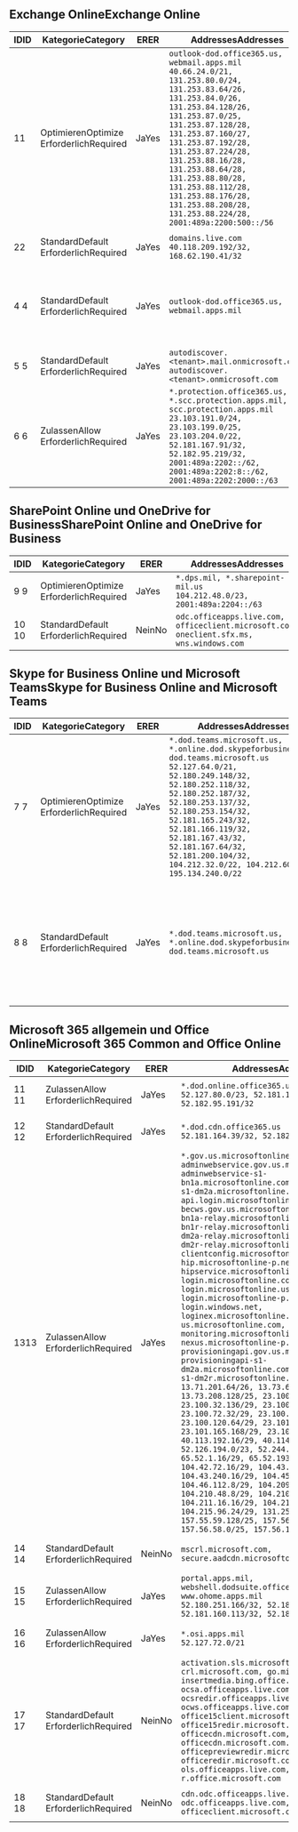 <!--THIS FILE IS AUTOMATICALLY GENERATED. MANUAL CHANGES WILL BE OVERWRITTEN.-->
<!--Please contact the Office 365 Endpoints team with any questions.-->
<!--USGovDoD endpoints version 2018082900-->
<!--File generated 2018-09-28 14:38:18.5431-->

## <a name="exchange-online"></a><span data-ttu-id="83269-101">Exchange Online</span><span class="sxs-lookup"><span data-stu-id="83269-101">Exchange Online</span></span>

<span data-ttu-id="83269-102">ID</span><span class="sxs-lookup"><span data-stu-id="83269-102">ID</span></span> | <span data-ttu-id="83269-103">Kategorie</span><span class="sxs-lookup"><span data-stu-id="83269-103">Category</span></span> | <span data-ttu-id="83269-104">ER</span><span class="sxs-lookup"><span data-stu-id="83269-104">ER</span></span> | <span data-ttu-id="83269-105">Addresses</span><span class="sxs-lookup"><span data-stu-id="83269-105">Addresses</span></span> | <span data-ttu-id="83269-106">Ports</span><span class="sxs-lookup"><span data-stu-id="83269-106">Ports</span></span>
-- | -------------------- | --- | ---------------------------------------------------------------------------------------------------------------------------------------------------------------------------------------------------------------------------------------------------------------------------------------------------------------------------------------------------------------------------------------------- | -------------------------------
<span data-ttu-id="83269-107">1</span><span class="sxs-lookup"><span data-stu-id="83269-107">1</span></span> | <span data-ttu-id="83269-108">Optimieren</span><span class="sxs-lookup"><span data-stu-id="83269-108">Optimize</span></span><BR><span data-ttu-id="83269-109">Erforderlich</span><span class="sxs-lookup"><span data-stu-id="83269-109">Required</span></span> | <span data-ttu-id="83269-110">Ja</span><span class="sxs-lookup"><span data-stu-id="83269-110">Yes</span></span> | `outlook-dod.office365.us, webmail.apps.mil`<BR>`40.66.24.0/21, 131.253.80.0/24, 131.253.83.64/26, 131.253.84.0/26, 131.253.84.128/26, 131.253.87.0/25, 131.253.87.128/28, 131.253.87.160/27, 131.253.87.192/28, 131.253.87.224/28, 131.253.88.16/28, 131.253.88.64/28, 131.253.88.80/28, 131.253.88.112/28, 131.253.88.176/28, 131.253.88.208/28, 131.253.88.224/28, 2001:489a:2200:500::/56` | <span data-ttu-id="83269-111">**TCP:** 443, 80</span><span class="sxs-lookup"><span data-stu-id="83269-111">**TCP:** 443, 80</span></span>
<span data-ttu-id="83269-112">2</span><span class="sxs-lookup"><span data-stu-id="83269-112">2</span></span> | <span data-ttu-id="83269-113">Standard</span><span class="sxs-lookup"><span data-stu-id="83269-113">Default</span></span><BR><span data-ttu-id="83269-114">Erforderlich</span><span class="sxs-lookup"><span data-stu-id="83269-114">Required</span></span> | <span data-ttu-id="83269-115">Ja</span><span class="sxs-lookup"><span data-stu-id="83269-115">Yes</span></span> | `domains.live.com`<BR>`40.118.209.192/32, 168.62.190.41/32` | <span data-ttu-id="83269-116">**TCP:** 443, 80</span><span class="sxs-lookup"><span data-stu-id="83269-116">**TCP:** 443, 80</span></span>
<span data-ttu-id="83269-117">4 </span><span class="sxs-lookup"><span data-stu-id="83269-117">4</span></span> | <span data-ttu-id="83269-118">Standard</span><span class="sxs-lookup"><span data-stu-id="83269-118">Default</span></span><BR><span data-ttu-id="83269-119">Erforderlich</span><span class="sxs-lookup"><span data-stu-id="83269-119">Required</span></span> | <span data-ttu-id="83269-120">Ja</span><span class="sxs-lookup"><span data-stu-id="83269-120">Yes</span></span> | `outlook-dod.office365.us, webmail.apps.mil` | <span data-ttu-id="83269-121">**TCP:** 143, 25, 587, 993, 995</span><span class="sxs-lookup"><span data-stu-id="83269-121">**TCP:** 143, 25, 587, 993, 995</span></span>
<span data-ttu-id="83269-122">5 </span><span class="sxs-lookup"><span data-stu-id="83269-122">5</span></span> | <span data-ttu-id="83269-123">Standard</span><span class="sxs-lookup"><span data-stu-id="83269-123">Default</span></span><BR><span data-ttu-id="83269-124">Erforderlich</span><span class="sxs-lookup"><span data-stu-id="83269-124">Required</span></span> | <span data-ttu-id="83269-125">Ja</span><span class="sxs-lookup"><span data-stu-id="83269-125">Yes</span></span> | `autodiscover.<tenant>.mail.onmicrosoft.com, autodiscover.<tenant>.onmicrosoft.com` | <span data-ttu-id="83269-126">**TCP:** 443, 80</span><span class="sxs-lookup"><span data-stu-id="83269-126">**TCP:** 443, 80</span></span>
<span data-ttu-id="83269-127">6 </span><span class="sxs-lookup"><span data-stu-id="83269-127">6</span></span> | <span data-ttu-id="83269-128">Zulassen</span><span class="sxs-lookup"><span data-stu-id="83269-128">Allow</span></span><BR><span data-ttu-id="83269-129">Erforderlich</span><span class="sxs-lookup"><span data-stu-id="83269-129">Required</span></span> | <span data-ttu-id="83269-130">Ja</span><span class="sxs-lookup"><span data-stu-id="83269-130">Yes</span></span> | `*.protection.office365.us, *.scc.protection.apps.mil, scc.protection.apps.mil`<BR>`23.103.191.0/24, 23.103.199.0/25, 23.103.204.0/22, 52.181.167.91/32, 52.182.95.219/32, 2001:489a:2202::/62, 2001:489a:2202:8::/62, 2001:489a:2202:2000::/63` | <span data-ttu-id="83269-131">**TCP:** 25, 443</span><span class="sxs-lookup"><span data-stu-id="83269-131">**TCP:** 25, 443</span></span>

## <a name="sharepoint-online-and-onedrive-for-business"></a><span data-ttu-id="83269-132">SharePoint Online und OneDrive for Business</span><span class="sxs-lookup"><span data-stu-id="83269-132">SharePoint Online and OneDrive for Business</span></span>

<span data-ttu-id="83269-133">ID</span><span class="sxs-lookup"><span data-stu-id="83269-133">ID</span></span> | <span data-ttu-id="83269-134">Kategorie</span><span class="sxs-lookup"><span data-stu-id="83269-134">Category</span></span> | <span data-ttu-id="83269-135">ER</span><span class="sxs-lookup"><span data-stu-id="83269-135">ER</span></span> | <span data-ttu-id="83269-136">Addresses</span><span class="sxs-lookup"><span data-stu-id="83269-136">Addresses</span></span> | <span data-ttu-id="83269-137">Ports</span><span class="sxs-lookup"><span data-stu-id="83269-137">Ports</span></span>
-- | -------------------- | --- | ---------------------------------------------------------------------------------------- | ----------------
<span data-ttu-id="83269-138">9 </span><span class="sxs-lookup"><span data-stu-id="83269-138">9</span></span> | <span data-ttu-id="83269-139">Optimieren</span><span class="sxs-lookup"><span data-stu-id="83269-139">Optimize</span></span><BR><span data-ttu-id="83269-140">Erforderlich</span><span class="sxs-lookup"><span data-stu-id="83269-140">Required</span></span> | <span data-ttu-id="83269-141">Ja</span><span class="sxs-lookup"><span data-stu-id="83269-141">Yes</span></span> | `*.dps.mil, *.sharepoint-mil.us`<BR>`104.212.48.0/23, 2001:489a:2204::/63` | <span data-ttu-id="83269-142">**TCP:** 443, 80</span><span class="sxs-lookup"><span data-stu-id="83269-142">**TCP:** 443, 80</span></span>
<span data-ttu-id="83269-143">10  </span><span class="sxs-lookup"><span data-stu-id="83269-143">10</span></span> | <span data-ttu-id="83269-144">Standard</span><span class="sxs-lookup"><span data-stu-id="83269-144">Default</span></span><BR><span data-ttu-id="83269-145">Erforderlich</span><span class="sxs-lookup"><span data-stu-id="83269-145">Required</span></span> | <span data-ttu-id="83269-146">Nein</span><span class="sxs-lookup"><span data-stu-id="83269-146">No</span></span> | `odc.officeapps.live.com, officeclient.microsoft.com, oneclient.sfx.ms, wns.windows.com` | <span data-ttu-id="83269-147">**TCP:** 443, 80</span><span class="sxs-lookup"><span data-stu-id="83269-147">**TCP:** 443, 80</span></span>

## <a name="skype-for-business-online-and-microsoft-teams"></a><span data-ttu-id="83269-148">Skype for Business Online und Microsoft Teams</span><span class="sxs-lookup"><span data-stu-id="83269-148">Skype for Business Online and Microsoft Teams</span></span>

<span data-ttu-id="83269-149">ID</span><span class="sxs-lookup"><span data-stu-id="83269-149">ID</span></span> | <span data-ttu-id="83269-150">Kategorie</span><span class="sxs-lookup"><span data-stu-id="83269-150">Category</span></span> | <span data-ttu-id="83269-151">ER</span><span class="sxs-lookup"><span data-stu-id="83269-151">ER</span></span> | <span data-ttu-id="83269-152">Addresses</span><span class="sxs-lookup"><span data-stu-id="83269-152">Addresses</span></span> | <span data-ttu-id="83269-153">Ports</span><span class="sxs-lookup"><span data-stu-id="83269-153">Ports</span></span>
-- | -------------------- | --- | -------------------------------------------------------------------------------------------------------------------------------------------------------------------------------------------------------------------------------------------------------------------------------------------------------------------------------------------------------- | --------------------------------------------------
<span data-ttu-id="83269-154">7 </span><span class="sxs-lookup"><span data-stu-id="83269-154">7</span></span> | <span data-ttu-id="83269-155">Optimieren</span><span class="sxs-lookup"><span data-stu-id="83269-155">Optimize</span></span><BR><span data-ttu-id="83269-156">Erforderlich</span><span class="sxs-lookup"><span data-stu-id="83269-156">Required</span></span> | <span data-ttu-id="83269-157">Ja</span><span class="sxs-lookup"><span data-stu-id="83269-157">Yes</span></span> | `*.dod.teams.microsoft.us, *.online.dod.skypeforbusiness.us, dod.teams.microsoft.us`<BR>`52.127.64.0/21, 52.180.249.148/32, 52.180.252.118/32, 52.180.252.187/32, 52.180.253.137/32, 52.180.253.154/32, 52.181.165.243/32, 52.181.166.119/32, 52.181.167.43/32, 52.181.167.64/32, 52.181.200.104/32, 104.212.32.0/22, 104.212.60.0/23, 195.134.240.0/22` | <span data-ttu-id="83269-158">**TCP:** 443</span><span class="sxs-lookup"><span data-stu-id="83269-158">**TCP:** 443</span></span><BR><span data-ttu-id="83269-159">**UDP:** 3478, 3479, 3480, 3481</span><span class="sxs-lookup"><span data-stu-id="83269-159">**UDP:** 3478, 3479, 3480, 3481</span></span>
<span data-ttu-id="83269-160">8 </span><span class="sxs-lookup"><span data-stu-id="83269-160">8</span></span> | <span data-ttu-id="83269-161">Standard</span><span class="sxs-lookup"><span data-stu-id="83269-161">Default</span></span><BR><span data-ttu-id="83269-162">Erforderlich</span><span class="sxs-lookup"><span data-stu-id="83269-162">Required</span></span> | <span data-ttu-id="83269-163">Ja</span><span class="sxs-lookup"><span data-stu-id="83269-163">Yes</span></span> | `*.dod.teams.microsoft.us, *.online.dod.skypeforbusiness.us, dod.teams.microsoft.us` | <span data-ttu-id="83269-164">**TCP:** 5061, 50000-59999</span><span class="sxs-lookup"><span data-stu-id="83269-164">**TCP:** 5061, 50000-59999</span></span><BR><span data-ttu-id="83269-165">**UDP:** 50000-59999</span><span class="sxs-lookup"><span data-stu-id="83269-165">**UDP:** 50000-59999</span></span>

## <a name="microsoft-365-common-and-office-online"></a><span data-ttu-id="83269-166">Microsoft 365 allgemein und Office Online</span><span class="sxs-lookup"><span data-stu-id="83269-166">Microsoft 365 Common and Office Online</span></span>

<span data-ttu-id="83269-167">ID</span><span class="sxs-lookup"><span data-stu-id="83269-167">ID</span></span> | <span data-ttu-id="83269-168">Kategorie</span><span class="sxs-lookup"><span data-stu-id="83269-168">Category</span></span> | <span data-ttu-id="83269-169">ER</span><span class="sxs-lookup"><span data-stu-id="83269-169">ER</span></span> | <span data-ttu-id="83269-170">Addresses</span><span class="sxs-lookup"><span data-stu-id="83269-170">Addresses</span></span> | <span data-ttu-id="83269-171">Ports</span><span class="sxs-lookup"><span data-stu-id="83269-171">Ports</span></span>
-- | ------------------- | --- | ---------------------------------------------------------------------------------------------------------------------------------------------------------------------------------------------------------------------------------------------------------------------------------------------------------------------------------------------------------------------------------------------------------------------------------------------------------------------------------------------------------------------------------------------------------------------------------------------------------------------------------------------------------------------------------------------------------------------------------------------------------------------------------------------------------------------------------------------------------------------------------------------------------------------------------------------------------------------------------------------------------------------------------------------------------------------------------------------------------------------------------------------------------------------------------------------------------------------------------------------------------------------------------------------------------------------------------------------------------------------------------------------------------------------------------------------------------------------------------------------------- | ----------------
<span data-ttu-id="83269-172">11 </span><span class="sxs-lookup"><span data-stu-id="83269-172">11</span></span> | <span data-ttu-id="83269-173">Zulassen</span><span class="sxs-lookup"><span data-stu-id="83269-173">Allow</span></span><BR><span data-ttu-id="83269-174">Erforderlich</span><span class="sxs-lookup"><span data-stu-id="83269-174">Required</span></span> | <span data-ttu-id="83269-175">Ja</span><span class="sxs-lookup"><span data-stu-id="83269-175">Yes</span></span> | `*.dod.online.office365.us`<BR>`52.127.80.0/23, 52.181.164.39/32, 52.182.95.191/32` | <span data-ttu-id="83269-176">**TCP:** 443</span><span class="sxs-lookup"><span data-stu-id="83269-176">**TCP:** 443</span></span>
<span data-ttu-id="83269-177">12 </span><span class="sxs-lookup"><span data-stu-id="83269-177">12</span></span> | <span data-ttu-id="83269-178">Standard</span><span class="sxs-lookup"><span data-stu-id="83269-178">Default</span></span><BR><span data-ttu-id="83269-179">Erforderlich</span><span class="sxs-lookup"><span data-stu-id="83269-179">Required</span></span> | <span data-ttu-id="83269-180">Ja</span><span class="sxs-lookup"><span data-stu-id="83269-180">Yes</span></span> | `*.dod.cdn.office365.us`<BR>`52.181.164.39/32, 52.182.95.191/32` | <span data-ttu-id="83269-181">**TCP:** 443</span><span class="sxs-lookup"><span data-stu-id="83269-181">**TCP:** 443</span></span>
<span data-ttu-id="83269-182">13</span><span class="sxs-lookup"><span data-stu-id="83269-182">13</span></span> | <span data-ttu-id="83269-183">Zulassen</span><span class="sxs-lookup"><span data-stu-id="83269-183">Allow</span></span><BR><span data-ttu-id="83269-184">Erforderlich</span><span class="sxs-lookup"><span data-stu-id="83269-184">Required</span></span> | <span data-ttu-id="83269-185">Ja</span><span class="sxs-lookup"><span data-stu-id="83269-185">Yes</span></span> | `*.gov.us.microsoftonline.com, adminwebservice.gov.us.microsoftonline.com, adminwebservice-s1-bn1a.microsoftonline.com, adminwebservice-s1-dm2a.microsoftonline.com, api.login.microsoftonline.com, becws.gov.us.microsoftonline.com, bws-s1-bn1a-relay.microsoftonline.com, bws-s1-bn1r-relay.microsoftonline.com, bws-s1-dm2a-relay.microsoftonline.com, bws-s1-dm2r-relay.microsoftonline.com, clientconfig.microsoftonline-p.net, hip.microsoftonline-p.net, hipservice.microsoftonline.com, login.microsoftonline.com, login.microsoftonline.us, login.microsoftonline-p.com, login.windows.net, loginex.microsoftonline.com, login-us.microsoftonline.com, monitoring.microsoftonline-p.com, nexus.microsoftonline-p.com, provisioningapi.gov.us.microsoftonline.com, provisioningapi-s1-dm2a.microsoftonline.com, provisioningapi-s1-dm2r.microsoftonline.com`<BR>`13.71.201.64/26, 13.73.64.64/26, 13.73.208.128/25, 23.100.16.168/29, 23.100.32.136/29, 23.100.64.24/29, 23.100.72.32/29, 23.100.80.64/29, 23.100.120.64/29, 23.101.144.136/29, 23.101.165.168/29, 23.101.181.128/29, 40.113.192.16/29, 40.114.120.16/29, 52.126.194.0/23, 52.244.120.128/25, 65.52.1.16/29, 65.52.193.136/29, 104.42.72.16/29, 104.43.208.16/29, 104.43.240.16/29, 104.45.208.104/29, 104.46.112.8/29, 104.209.144.16/29, 104.210.48.8/29, 104.210.208.16/29, 104.211.16.16/29, 104.211.48.16/29, 104.215.96.24/29, 131.253.120.0/24, 157.55.59.128/25, 157.56.53.128/25, 157.56.58.0/25, 157.56.151.0/25` | <span data-ttu-id="83269-186">**TCP:** 443</span><span class="sxs-lookup"><span data-stu-id="83269-186">**TCP:** 443</span></span>
<span data-ttu-id="83269-187">14 </span><span class="sxs-lookup"><span data-stu-id="83269-187">14</span></span> | <span data-ttu-id="83269-188">Standard</span><span class="sxs-lookup"><span data-stu-id="83269-188">Default</span></span><BR><span data-ttu-id="83269-189">Erforderlich</span><span class="sxs-lookup"><span data-stu-id="83269-189">Required</span></span> | <span data-ttu-id="83269-190">Nein</span><span class="sxs-lookup"><span data-stu-id="83269-190">No</span></span> | `mscrl.microsoft.com, secure.aadcdn.microsoftonline-p.com` | <span data-ttu-id="83269-191">**TCP:** 443</span><span class="sxs-lookup"><span data-stu-id="83269-191">**TCP:** 443</span></span>
<span data-ttu-id="83269-192">15 </span><span class="sxs-lookup"><span data-stu-id="83269-192">15</span></span> | <span data-ttu-id="83269-193">Zulassen</span><span class="sxs-lookup"><span data-stu-id="83269-193">Allow</span></span><BR><span data-ttu-id="83269-194">Erforderlich</span><span class="sxs-lookup"><span data-stu-id="83269-194">Required</span></span> | <span data-ttu-id="83269-195">Ja</span><span class="sxs-lookup"><span data-stu-id="83269-195">Yes</span></span> | `portal.apps.mil, webshell.dodsuite.office365.us, www.ohome.apps.mil`<BR>`52.180.251.166/32, 52.181.160.19/32, 52.181.160.113/32, 52.182.92.132/32` | <span data-ttu-id="83269-196">**TCP:** 443</span><span class="sxs-lookup"><span data-stu-id="83269-196">**TCP:** 443</span></span>
<span data-ttu-id="83269-197">16 </span><span class="sxs-lookup"><span data-stu-id="83269-197">16</span></span> | <span data-ttu-id="83269-198">Zulassen</span><span class="sxs-lookup"><span data-stu-id="83269-198">Allow</span></span><BR><span data-ttu-id="83269-199">Erforderlich</span><span class="sxs-lookup"><span data-stu-id="83269-199">Required</span></span> | <span data-ttu-id="83269-200">Ja</span><span class="sxs-lookup"><span data-stu-id="83269-200">Yes</span></span> | `*.osi.apps.mil`<BR>`52.127.72.0/21` | <span data-ttu-id="83269-201">**TCP:** 443</span><span class="sxs-lookup"><span data-stu-id="83269-201">**TCP:** 443</span></span>
<span data-ttu-id="83269-202">17 </span><span class="sxs-lookup"><span data-stu-id="83269-202">17</span></span> | <span data-ttu-id="83269-203">Standard</span><span class="sxs-lookup"><span data-stu-id="83269-203">Default</span></span><BR><span data-ttu-id="83269-204">Erforderlich</span><span class="sxs-lookup"><span data-stu-id="83269-204">Required</span></span> | <span data-ttu-id="83269-205">Nein</span><span class="sxs-lookup"><span data-stu-id="83269-205">No</span></span> | `activation.sls.microsoft.com, crl.microsoft.com, go.microsoft.com, insertmedia.bing.office.net, ocsa.officeapps.live.com, ocsredir.officeapps.live.com, ocws.officeapps.live.com, office15client.microsoft.com, office15redir.microsoft.com, officecdn.microsoft.com, officecdn.microsoft.com.edgesuite.net, officepreviewredir.microsoft.com, officeredir.microsoft.com, ols.officeapps.live.com, r.office.microsoft.com` | <span data-ttu-id="83269-206">**TCP:** 443, 80</span><span class="sxs-lookup"><span data-stu-id="83269-206">**TCP:** 443, 80</span></span>
<span data-ttu-id="83269-207">18 </span><span class="sxs-lookup"><span data-stu-id="83269-207">18</span></span> | <span data-ttu-id="83269-208">Standard</span><span class="sxs-lookup"><span data-stu-id="83269-208">Default</span></span><BR><span data-ttu-id="83269-209">Erforderlich</span><span class="sxs-lookup"><span data-stu-id="83269-209">Required</span></span> | <span data-ttu-id="83269-210">Nein</span><span class="sxs-lookup"><span data-stu-id="83269-210">No</span></span> | `cdn.odc.officeapps.live.com, odc.officeapps.live.com, officeclient.microsoft.com` | <span data-ttu-id="83269-211">**TCP:** 443, 80</span><span class="sxs-lookup"><span data-stu-id="83269-211">**TCP:** 443, 80</span></span>
